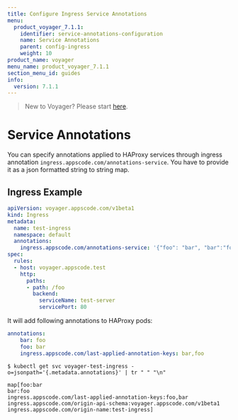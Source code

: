 ```yaml
---
title: Configure Ingress Service Annotations
menu:
  product_voyager_7.1.1:
    identifier: service-annotations-configuration
    name: Service Annotations
    parent: config-ingress
    weight: 10
product_name: voyager
menu_name: product_voyager_7.1.1
section_menu_id: guides
info:
  version: 7.1.1
---
```


> New to Voyager? Please start [here](/products/voyager/7.1.1/concepts/overview).

# Service Annotations

You can specify annotations applied to HAProxy services through ingress annotation `ingress.appscode.com/annotations-service`. You have to provide it as a json formatted string to string map.

## Ingress Example

```yaml
apiVersion: voyager.appscode.com/v1beta1
kind: Ingress
metadata:
  name: test-ingress
  namespace: default
  annotations:
    ingress.appscode.com/annotations-service: '{"foo": "bar", "bar":"foo"}'
spec:
  rules:
  - host: voyager.appscode.test
    http:
      paths:
      - path: /foo
        backend:
          serviceName: test-server
          servicePort: 80
```

It will add following annotations to HAProxy pods:

```yaml
annotations:
    bar: foo
    foo: bar
    ingress.appscode.com/last-applied-annotation-keys: bar,foo
```

```console
$ kubectl get svc voyager-test-ingress -o=jsonpath='{.metadata.annotations}' | tr " " "\n"

map[foo:bar
bar:foo
ingress.appscode.com/last-applied-annotation-keys:foo,bar
ingress.appscode.com/origin-api-schema:voyager.appscode.com/v1beta1
ingress.appscode.com/origin-name:test-ingress]
```